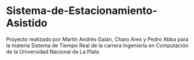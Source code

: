 # Sistema-de-Estacionamiento-Asistido
Proyecto realizado por Martín Andrés Galán, Charo Ares y Pedro Abba para la materia Sistema de Tiempo Real de la carrera Ingeniería en Computación de la Universidad Nacional de La Plata
